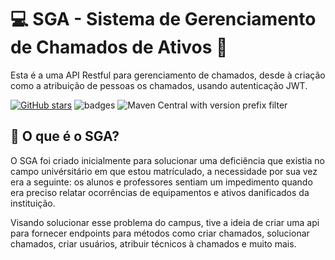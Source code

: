 # 💻 SGA - Sistema de Gerenciamento de Chamados de Ativos 👔

Esta é a uma API Restful para gerenciamento de chamados, desde à criação como a atribuição de pessoas os chamados, usando autenticação JWT.
 
[![GitHub stars](https://img.shields.io/github/stars/matheuscarv69/app-servidor-server?color=7159)](https://github.com/matheuscarv69/app-servidor-server/stargazers)
![badges](https://img.shields.io/github/issues/matheuscarv69/app-servidor-server)
![Maven Central with version prefix filter](https://img.shields.io/maven-central/v/org.apache.maven/apache-maven/3.6.3?color=7159)

## 🤔 O que é o SGA?
O SGA foi criado inicialmente para solucionar uma deficiência que existia no campo univérsitário em que estou matrículado, a necessidade por sua vez era a seguinte: os alunos e professores sentiam um impedimento quando era preciso relatar ocorrências de equipamentos e ativos danificados da instituição.

Visando solucionar esse problema do campus, tive a ideia de criar uma api para fornecer endpoints para métodos como criar chamados, solucionar chamados, criar usuários, atribuir técnicos à chamados e muito mais. 
